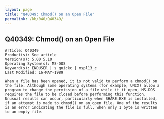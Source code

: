 ```yaml
---
layout: page
title: "Q40349: Chmod() on an Open File"
permalink: /kb/040/Q40349/
---
```


## Q40349: Chmod() on an Open File

	Article: Q40349
	Product(s): See article
	Version(s): 5.00 5.10
	Operating System(s): MS-DOS
	Keyword(s): ENDUSER | s_quickc | mspl13_c
	Last Modified: 16-MAY-1989
	
	When a file has been opened, it is not valid to perform a chmod() on
	the file. Although some operating systems (for example, UNIX) allow a
	program to change the permission of a file while it it open, MS-DOS
	requires the file to be closed before performing this function.
	Unusual results can occur, particularly when SHARE.EXE is installed,
	if an attempt is made to chmod() on an open file. One of the results
	is an error indicating the file is full, when only 1 byte is written
	to an empty file.
